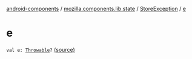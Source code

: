 [android-components](../../index.md) / [mozilla.components.lib.state](../index.md) / [StoreException](index.md) / [e](./e.md)

# e

`val e: `[`Throwable`](https://kotlinlang.org/api/latest/jvm/stdlib/kotlin/-throwable/index.html)`?` [(source)](https://github.com/mozilla-mobile/android-components/blob/master/components/lib/state/src/main/java/mozilla/components/lib/state/Store.kt#L185)